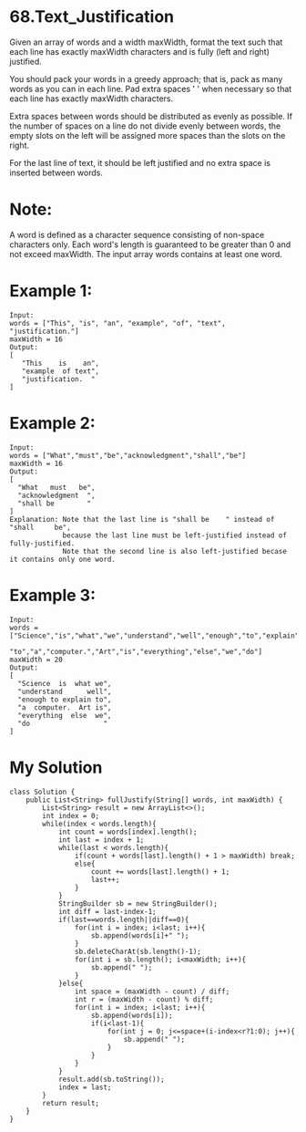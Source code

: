 # 68.Text_Justification
Given an array of words and a width maxWidth, format the text such that each line has exactly maxWidth characters and is fully (left and right) justified.

You should pack your words in a greedy approach; that is, pack as many words as you can in each line. Pad extra spaces ' ' when necessary so that each line has exactly maxWidth characters.

Extra spaces between words should be distributed as evenly as possible. If the number of spaces on a line do not divide evenly between words, the empty slots on the left will be assigned more spaces than the slots on the right.

For the last line of text, it should be left justified and no extra space is inserted between words.
# Note:

A word is defined as a character sequence consisting of non-space characters only.
Each word's length is guaranteed to be greater than 0 and not exceed maxWidth.
The input array words contains at least one word.
# Example 1:
```
Input:
words = ["This", "is", "an", "example", "of", "text", "justification."]
maxWidth = 16
Output:
[
   "This    is    an",
   "example  of text",
   "justification.  "
]
```
# Example 2:
```
Input:
words = ["What","must","be","acknowledgment","shall","be"]
maxWidth = 16
Output:
[
  "What   must   be",
  "acknowledgment  ",
  "shall be        "
]
Explanation: Note that the last line is "shall be    " instead of "shall     be",
             because the last line must be left-justified instead of fully-justified.
             Note that the second line is also left-justified becase it contains only one word.
```
# Example 3:
```
Input:
words = ["Science","is","what","we","understand","well","enough","to","explain",
         "to","a","computer.","Art","is","everything","else","we","do"]
maxWidth = 20
Output:
[
  "Science  is  what we",
  "understand      well",
  "enough to explain to",
  "a  computer.  Art is",
  "everything  else  we",
  "do                  "
]
```
# My Solution
```
class Solution {
    public List<String> fullJustify(String[] words, int maxWidth) {
        List<String> result = new ArrayList<>();
        int index = 0;
        while(index < words.length){
            int count = words[index].length();
            int last = index + 1;
            while(last < words.length){
                if(count + words[last].length() + 1 > maxWidth) break;
                else{
                    count += words[last].length() + 1;
                    last++;
                }    
            }
            StringBuilder sb = new StringBuilder();
            int diff = last-index-1;
            if(last==words.length||diff==0){
                for(int i = index; i<last; i++){
                    sb.append(words[i]+" ");
                }
                sb.deleteCharAt(sb.length()-1);
                for(int i = sb.length(); i<maxWidth; i++){
                    sb.append(" ");
                }
            }else{
                int space = (maxWidth - count) / diff;
                int r = (maxWidth - count) % diff;
                for(int i = index; i<last; i++){
                    sb.append(words[i]);
                    if(i<last-1){
                        for(int j = 0; j<=space+(i-index<r?1:0); j++){
                            sb.append(" ");
                        }
                    }
                }
            }
            result.add(sb.toString());
            index = last;
        }
        return result;
    }
}
```
